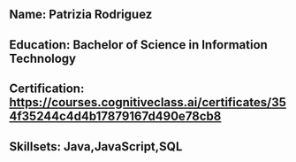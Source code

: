 ## Name: Patrizia Rodriguez
## Education: Bachelor of Science in Information Technology
## Certification: https://courses.cognitiveclass.ai/certificates/354f35244c4d4b17879167d490e78cb8
## Skillsets: Java,JavaScript,SQL

<!--
**GlitchingPat/GlitchingPat** is a ✨ _special_ ✨ repository because its `README.md` (this file) appears on your GitHub profile.

Here are some ideas to get you started:

- 🔭 I’m currently working on ...
- 🌱 I’m currently learning ...
- 👯 I’m looking to collaborate on ...
- 🤔 I’m looking for help with ...
- 💬 Ask me about ...
- 📫 How to reach me: ...
- 😄 Pronouns: ...
- ⚡ Fun fact: ...
-->
